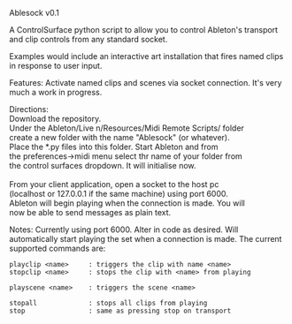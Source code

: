 Ablesock v0.1

A ControlSurface python script to allow you to control
Ableton's transport and clip controls from any standard socket.

Examples would include an interactive art installation that fires
named clips in response to user input.

Features:
	Activate named clips and scenes via socket connection.
	It's very much a work in progress.

Directions:<br> 
	Download the repository.<br> 
	Under the Ableton/Live n/Resources/Midi Remote Scripts/ folder<br>
	create a new folder with the name "Ablesock" (or whatever).<br>
	Place the *.py files into this folder. Start Ableton and from<br>
	the preferences->midi menu select thr name of your folder from<br>
	the control surfaces dropdown. It will initialise now.<br>
	<br>
	From your client application, open a socket to the host pc<br>
	(localhost or 127.0.0.1 if the same machine) using port 6000. <br>
	Ableton will begin playing when the connection is made. You will<br>
	now be able to send messages as plain text.<br>
	
Notes: 
	Currently using port 6000. Alter in code as desired. Will
	automatically start playing the set when a connection
	is made. The current supported commands are:

	playclip <name>		: triggers the clip with name <name>
	stopclip <name>		: stops the clip with <name> from playing
	
	playscene <name>	: triggers the scene <name>

	stopall				: stops all clips from playing
	stop				: same as pressing stop on transport

